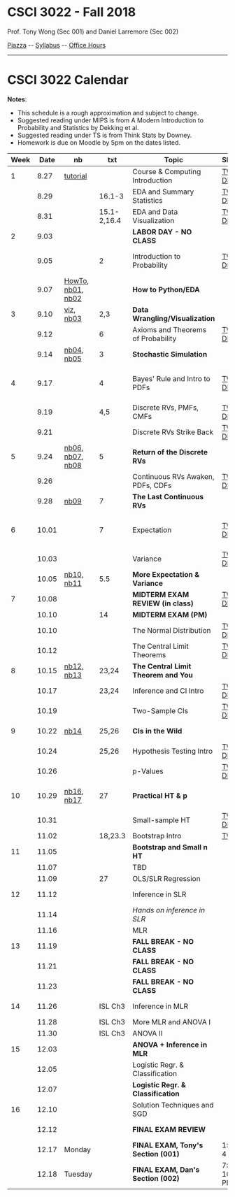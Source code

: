 # CSCI 3022 - Fall 2018

Prof. Tony Wong (Sec 001) and Daniel Larremore (Sec 002)

[Piazza](https://piazza.com/colorado/fall2018/csci3022/home) -- [Syllabus](https://github.com/dblarremore/csci3022/blob/master/resources/syllabus.md) -- [Office Hours](https://goo.gl/YzMniJ)

***

# CSCI 3022 Calendar

**Notes**:
- This schedule is a rough approximation and subject to change.
- Suggested reading under MIPS is from A Modern Introduction to Probability and Statistics by Dekking et al. 
- Suggested reading under TS is from Think Stats by Downey. 
- Homework is due on Moodle by 5pm on the dates listed.

| Week |  Date  |  nb       |  txt        |         Topic                            |  Slides     |  Hmwk            | 
|------|--------|-----------|-------------|------------------------------------------|-------------|------------------| 
| 1    | 8.27   | [tutorial](https://github.com/dblarremore/csci3022/blob/master/notebooks/NumpyPandasTutorial.ipynb)          |             | Course & Computing Introduction          | [TW](https://drive.google.com/open?id=1P9vpqgDoLNYYe0ndQtjPrF8oD2uw-C9H) [DL](https://github.com/dblarremore/csci3022/blob/master/slides/lec1.pdf)            |                  | 
|      | 8.29   |           | 16.1-3      | EDA and Summary Statistics               | [TW](https://drive.google.com/open?id=1sqdIGKmCPCHcVo4bS79zGZpwic2H_6T7) [DL](https://github.com/dblarremore/csci3022/blob/master/slides/lec2.pdf)           |                  | 
|      | 8.31   |           | 15.1-2,16.4 | EDA and Data Visualization              |  [TW](https://drive.google.com/open?id=1m5PvrG0hKUAu8QSOeCYH24RiSrsKcysk) [DL](https://github.com/dblarremore/csci3022/blob/master/slides/lec3.pdf)               | 
| 2    | 9.03   |           |             | **LABOR DAY - NO CLASS**                 |             |                  | 
|      | 9.05   |           | 2 | Introduction to Probability               |  [TW](https://github.com/dblarremore/csci3022/blob/master/slides/lec4_TW.pdf) [DL](https://github.com/dblarremore/csci3022/blob/master/slides/lec4.pdf)           | [Quizlet01 due](https://moodle.cs.colorado.edu/mod/quiz/view.php?id=26849), [hw1  posted](https://github.com/dblarremore/csci3022/tree/master/homework/homework1)      | 
|      | 9.07   | [HowTo](https://github.com/dblarremore/csci3022/blob/master/notebooks/nb00_python_question_mark.ipynb), [nb01](https://github.com/dblarremore/csci3022/blob/master/notebooks/nb01_pandas_titanic.ipynb), [nb02](https://github.com/dblarremore/csci3022/blob/master/notebooks/nb02_summarystats_weather.ipynb)          |             | **How to Python/EDA**                       |             |                  | 
| 3    | 9.10   | [viz](https://github.com/dblarremore/csci3022/blob/master/notebooks/nb_bonus_thePlotThickens.ipynb), [nb03](https://github.com/dblarremore/csci3022/blob/master/notebooks/nb03_graphical_summaries_wrangling.ipynb)          | 2,3         | **Data Wrangling/Visualization**                        |             |                  | 
|      | 9.12   |           | 6           | Axioms and Theorems of Probability       | [TW](https://drive.google.com/open?id=1c9dy7BSgmXBQHMUigDix5BARj2WwxvHS) [DL](https://github.com/dblarremore/csci3022/blob/master/slides/lec5.pdf)            |                  | 
|      | 9.14   | [nb04](https://github.com/dblarremore/csci3022/blob/master/notebooks/nb04_stochastic_simulation.ipynb), [nb05](https://github.com/dblarremore/csci3022/blob/master/notebooks/nb05_condl_total_prob.ipynb)          | 3           | **Stochastic Simulation**                |             | [hw1 due](https://moodle.cs.colorado.edu/mod/assign/view.php?id=26848)          | 
| 4    | 9.17   |           | 4           | Bayes' Rule and Intro to PDFs            | [TW](https://drive.google.com/open?id=1ztkNZbF6lGapdreF1GJhXnXQN6uA9EvD) [DL](https://github.com/dblarremore/csci3022/blob/master/slides/lec6.pdf)           | [hw2 posted](https://github.com/dblarremore/csci3022/tree/master/homework/homework2), [Quizlet02 due](https://moodle.cs.colorado.edu/mod/quiz/view.php?id=26850)       | 
|      | 9.19   |           | 4,5         | Discrete RVs, PMFs, CMFs                 | [TW](https://drive.google.com/open?id=1PA0Vn3k8a9PnnrwqzFWLifaqiLsasZti) [DL](https://github.com/dblarremore/csci3022/blob/master/slides/lec7.pdf)           |                  | 
|      | 9.21   |           |             | Discrete RVs Strike Back                 | [TW](https://drive.google.com/open?id=1vLMU7UhtHHZGJPBWgH8tlfc9BKWcy1Yr) [DL](https://github.com/dblarremore/csci3022/blob/master/slides/lec8.pdf)            |                  | 
| 5    | 9.24   | [nb06](https://github.com/dblarremore/csci3022/blob/master/notebooks/nb06_bayes_LTP.ipynb), [nb07](https://github.com/dblarremore/csci3022/blob/master/notebooks/nb07_discrete_rvs.ipynb), [nb08](https://github.com/dblarremore/csci3022/blob/master/notebooks/nb08_more_discrete_rvs.ipynb)          | 5           | **Return of the Discrete RVs**           |             |  [Quizlet03 due](https://moodle.cs.colorado.edu/mod/quiz/view.php?id=26851)                | 
|      | 9.26   |           |             | Continuous RVs Awaken, PDFs, CDFs        | [TW](https://drive.google.com/open?id=1M5D7GcLQyvovbSOXAZrsLdVlG-YLQWbr) [DL](https://github.com/dblarremore/csci3022/blob/master/slides/lec9.pdf)           |                  | 
|      | 9.28   | [nb09](https://github.com/dblarremore/csci3022/blob/master/notebooks/nb09_continuousRVs.ipynb)          | 7           | **The Last Continuous RVs**              |             | [hw2 due](https://moodle.cs.colorado.edu/mod/assign/view.php?id=26852)          | 
| 6    | 10.01  |           | 7           | Expectation                              | [TW](https://drive.google.com/open?id=1c-Uu3ma82gBetxFjow5q6MNTtgs7o-TA) [DL](https://github.com/dblarremore/csci3022/blob/master/slides/lec10.pdf)           | [hw3 posted](https://github.com/dblarremore/csci3022/tree/master/homework/homework3), [Quizlet04 due](https://moodle.cs.colorado.edu/mod/quiz/view.php?id=26853)       | 
|      | 10.03  |           |             | Variance                                 | [TW](https://drive.google.com/open?id=1g-rJbqj2_4WxFCFX5Xc9RX3LuPFcS0cf) [DL](https://github.com/dblarremore/csci3022/blob/master/slides/lec11.pdf)           |                  | 
|      | 10.05  | [nb10](https://github.com/dblarremore/csci3022/blob/master/notebooks/nb10_expectation.ipynb), [nb11](https://github.com/dblarremore/csci3022/blob/master/notebooks/nb11_exp_and_var.ipynb)          | 5.5         | **More Expectation & Variance**          |             | [Quizlet05 due](https://moodle.cs.colorado.edu/mod/quiz/view.php?id=26854)                 | 
| 7    | 10.08  |           |             | **MIDTERM EXAM REVIEW (in class)**                 | [TW](https://drive.google.com/open?id=14ymiiBgYrrm65CFhjxSDHsg97JuSFyT0) [DL](https://github.com/dblarremore/csci3022/blob/master/slides/DL_review.pdf)            |                  | 
|      | 10.10  |           | 14          | **MIDTERM EXAM (PM)**                  |             |                  | 
|      | 10.10  |           |             | The Normal Distribution                |  [TW](https://drive.google.com/open?id=1i0pTIas7Pk1oOVVbvgJcLGknOnqFwHwr) [DL](https://github.com/dblarremore/csci3022/blob/master/slides/lec12.pdf)          |                  | 
|      | 10.12  |           |             |  The Central Limit Theorems                   | [TW](https://drive.google.com/open?id=1f2Nmf2qO2ls0fhvX2-jKQbUBdRjkr-5h) [DL](https://github.com/dblarremore/csci3022/blob/master/slides/lec13.pdf)            | [hw3 due](https://moodle.cs.colorado.edu/mod/assign/view.php?id=26855)          | 
| 8    | 10.15  | [nb12](https://github.com/dblarremore/csci3022/blob/master/notebooks/nb12_normal.ipynb), [nb13](https://github.com/dblarremore/csci3022/blob/master/notebooks/nb13_centrallimitthm.ipynb)          | 23,24       | **The Central Limit Theorem and You**    |             | [hw4 posted](https://github.com/dblarremore/csci3022/tree/master/homework/homework4)       | 
|      | 10.17  |           | 23,24       | Inference and CI Intro                   | [TW](https://drive.google.com/open?id=12FT-E4-RBE5hCpAgcAPwdo3fMOPa4JVh) [DL](https://github.com/dblarremore/csci3022/blob/master/slides/lec14.pdf)            | [Quizlet06 due](https://moodle.cs.colorado.edu/mod/quiz/view.php?id=26857)                 | 
|      | 10.19  |           |             | Two-Sample CIs                           | [TW](https://drive.google.com/open?id=1mrpE26X6bbwg1ec4P_7rrCUr_GaZ_ID5) [DL](https://github.com/dblarremore/csci3022/blob/master/slides/lec15.pdf)              |                  | 
| 9    | 10.22  | [nb14](https://github.com/dblarremore/csci3022/blob/master/notebooks/nb14_confidenceintervals.ipynb)          | 25,26       | **CIs in the Wild**                      |             | [Quizlet07 due](https://moodle.cs.colorado.edu/mod/quiz/view.php?id=26859)                 | 
|      | 10.24  |           | 25,26       | Hypothesis Testing Intro                 | [TW](https://drive.google.com/open?id=1CG6wI3sBGLekTfz_OMDZFIO3_fCKO8Ft) [DL](https://github.com/dblarremore/csci3022/blob/master/slides/lec16.pdf)           |                  | 
|      | 10.26  |           |             | p-Values                                 | [TW](https://drive.google.com/open?id=1PNaCXf-f9MVMYkwV4op0bWL8c0L7hqji) [DL](https://github.com/dblarremore/csci3022/blob/master/slides/lec17.pdf)            | [hw4 due](https://moodle.cs.colorado.edu/mod/assign/view.php?id=26856)          | 
| 10   | 10.29  | [nb16](https://github.com/dblarremore/csci3022/blob/master/notebooks/nb16_ht.ipynb), [nb17](https://github.com/dblarremore/csci3022/blob/master/notebooks/nb17_pvals.ipynb)          | 27          | **Practical HT & p**                     |             | [Quizlet08 due](https://moodle.cs.colorado.edu/mod/quiz/view.php?id=26862), [hw5 posted](https://github.com/dblarremore/csci3022/tree/master/homework/homework5)       | 
|      | 10.31  |           |             | Small-sample HT                          | [TW](https://drive.google.com/open?id=1KlR2YvpIr4wd0_tlRpc8hGgaIcpF2CA8) [DL](https://drive.google.com/open?id=1FD00N79p7e_8EjFE_A_ch5I384QIWJV-)            |                  | 
|      | 11.02  |           | 18,23.3     |  Bootstrap Intro                         | [TW](https://drive.google.com/open?id=1_vYh7BD-XQAK0uI62uSnPf4KAbHvR8CM)            |                  | 
| 11   | 11.05  |           |             | **Bootstrap and Small n HT**             |             | [Quizlet09 due](https://moodle.cs.colorado.edu/mod/quiz/view.php?id=26863)                 | 
|      | 11.07  |           |             | TBD                                      |             |                  | 
|      | 11.09  |           | 27          | OLS/SLR Regression                       |             | hw5 due          | 
| 12   | 11.12  |           |             | Inference in SLR                         |             | hw6 posted       | 
|      | 11.14  |           |             | *Hands on inference in SLR*              |             |                  | 
|      | 11.16  |           |             | MLR                                      |             |                  | 
| 13   | 11.19  |           |             | **FALL BREAK - NO CLASS**                |             |                  | 
|      | 11.21  |           |             | **FALL BREAK - NO CLASS**                |             |                  | 
|      | 11.23  |           |             | **FALL BREAK - NO CLASS**                |             |                  | 
| 14   | 11.26  |           | ISL Ch3     | Inference in MLR                         |             | practicum posted | 
|      | 11.28  |           | ISL Ch3     | More MLR and ANOVA I                     |             |                  | 
|      | 11.30  |           | ISL Ch3     | ANOVA II                                 |             | hw6 due          | 
| 15   | 12.03  |           |             | **ANOVA + Inference in MLR**             |             |                  | 
|      | 12.05  |           |             | Logistic Regr. & Classification          |             |                  | 
|      | 12.07  |           |             | **Logistic Regr. & Classification**      |             |                  | 
| 16   | 12.10  |           |             | Solution Techniques and SGD              |             |                  | 
|      | 12.12  |           |             | **FINAL EXAM REVIEW**                    |             | practicum due    | 
|      | 12.17  | Monday    |             | **FINAL EXAM, Tony's Section (001)**     | 1:30-4 PM   |                  | 
|      | 12.18  | Tuesday   |             | **FINAL EXAM, Dan's Section (002)**      | 7:30-10 PM  |                  | 
